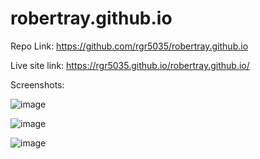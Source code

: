 # robertray.github.io

Repo Link: https://github.com/rgr5035/robertray.github.io

Live site link: https://rgr5035.github.io/robertray.github.io/

Screenshots:

![image](https://user-images.githubusercontent.com/70773240/94351906-1701a480-001c-11eb-9361-d9badd9c27ea.png)

![image](https://user-images.githubusercontent.com/70773240/94351919-1e28b280-001c-11eb-8cd3-ccbcecefd48c.png)

![image](https://user-images.githubusercontent.com/70773240/94351938-2a147480-001c-11eb-9d34-42c1f5df41aa.png)
